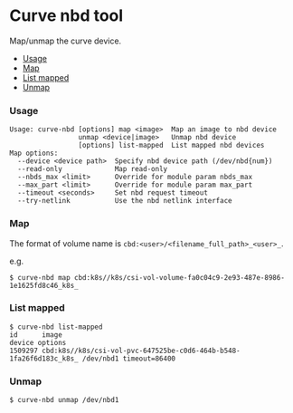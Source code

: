 # Curve nbd tool 

Map/unmap the curve device.

- [Usage](#usage)
- [Map](#map)
- [List mapped](#list-mapped)
- [Unmap](#unmap)

### Usage

```
Usage: curve-nbd [options] map <image>  Map an image to nbd device
                 unmap <device|image>   Unmap nbd device
                 [options] list-mapped  List mapped nbd devices
Map options:
  --device <device path>  Specify nbd device path (/dev/nbd{num})
  --read-only             Map read-only
  --nbds_max <limit>      Override for module param nbds_max
  --max_part <limit>      Override for module param max_part
  --timeout <seconds>     Set nbd request timeout
  --try-netlink           Use the nbd netlink interface
```

### Map

The format of volume name is `cbd:<user>/<filename_full_path>_<user>_`.

e.g.

```
$ curve-nbd map cbd:k8s//k8s/csi-vol-volume-fa0c04c9-2e93-487e-8986-1e1625fd8c46_k8s_
```

### List mapped


```
$ curve-nbd list-mapped
id      image                                                                device options
1509297 cbd:k8s//k8s/csi-vol-pvc-647525be-c0d6-464b-b548-1fa26f6d183c_k8s_ /dev/nbd1 timeout=86400
```

### Unmap

```
$ curve-nbd unmap /dev/nbd1
```
